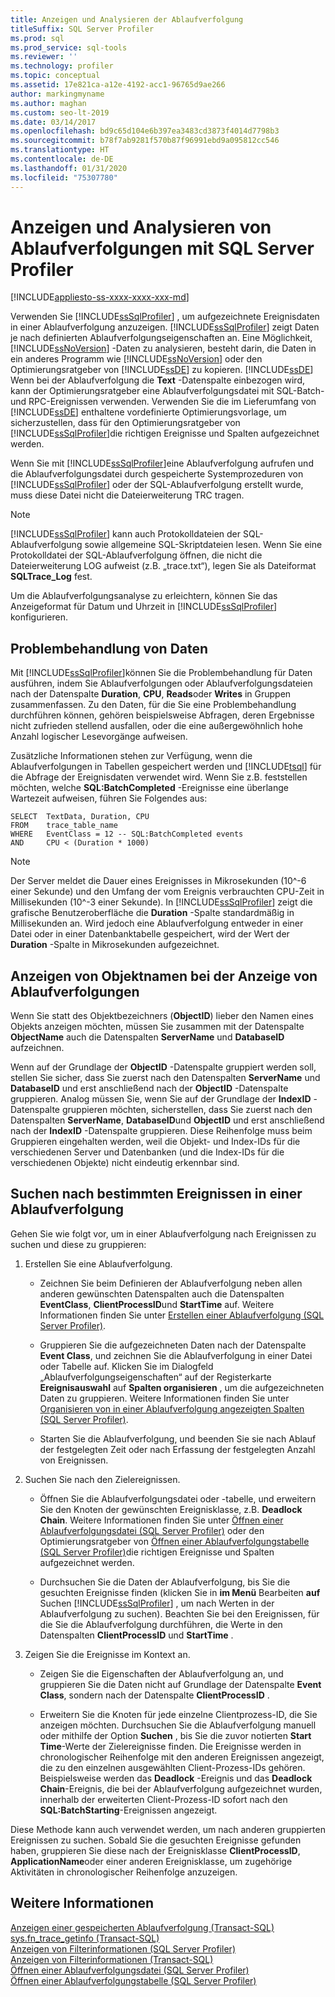 ```yaml
---
title: Anzeigen und Analysieren der Ablaufverfolgung
titleSuffix: SQL Server Profiler
ms.prod: sql
ms.prod_service: sql-tools
ms.reviewer: ''
ms.technology: profiler
ms.topic: conceptual
ms.assetid: 17e821ca-a12e-4192-acc1-96765d9ae266
author: markingmyname
ms.author: maghan
ms.custom: seo-lt-2019
ms.date: 03/14/2017
ms.openlocfilehash: bd9c65d104e6b397ea3483cd3873f4014d7798b3
ms.sourcegitcommit: b78f7ab9281f570b87f96991ebd9a095812cc546
ms.translationtype: HT
ms.contentlocale: de-DE
ms.lasthandoff: 01/31/2020
ms.locfileid: "75307780"
---
```

# <a name="view-and-analyze-traces-with-sql-server-profiler"></a>Anzeigen und Analysieren von Ablaufverfolgungen mit SQL Server Profiler

[!INCLUDE[appliesto-ss-xxxx-xxxx-xxx-md](../../includes/appliesto-ss-xxxx-xxxx-xxx-md.md)]

Verwenden Sie [!INCLUDE[ssSqlProfiler](../../includes/sssqlprofiler-md.md)] , um aufgezeichnete Ereignisdaten in einer Ablaufverfolgung anzuzeigen. [!INCLUDE[ssSqlProfiler](../../includes/sssqlprofiler-md.md)] zeigt Daten je nach definierten Ablaufverfolgungseigenschaften an. Eine Möglichkeit, [!INCLUDE[ssNoVersion](../../includes/ssnoversion-md.md)] -Daten zu analysieren, besteht darin, die Daten in ein anderes Programm wie [!INCLUDE[ssNoVersion](../../includes/ssnoversion-md.md)] oder den Optimierungsratgeber von [!INCLUDE[ssDE](../../includes/ssde-md.md)] zu kopieren. [!INCLUDE[ssDE](../../includes/ssde-md.md)] Wenn bei der Ablaufverfolgung die **Text** -Datenspalte einbezogen wird, kann der Optimierungsratgeber eine Ablaufverfolgungsdatei mit SQL-Batch- und RPC-Ereignissen verwenden. Verwenden Sie die im Lieferumfang von [!INCLUDE[ssDE](../../includes/ssde-md.md)] enthaltene vordefinierte Optimierungsvorlage, um sicherzustellen, dass für den Optimierungsratgeber von [!INCLUDE[ssSqlProfiler](../../includes/sssqlprofiler-md.md)]die richtigen Ereignisse und Spalten aufgezeichnet werden.  
  
 Wenn Sie mit [!INCLUDE[ssSqlProfiler](../../includes/sssqlprofiler-md.md)]eine Ablaufverfolgung aufrufen und die Ablaufverfolgungsdatei durch gespeicherte Systemprozeduren von [!INCLUDE[ssSqlProfiler](../../includes/sssqlprofiler-md.md)] oder der SQL-Ablaufverfolgung erstellt wurde, muss diese Datei nicht die Dateierweiterung TRC tragen.  
  
> [!NOTE]  
>  [!INCLUDE[ssSqlProfiler](../../includes/sssqlprofiler-md.md)] kann auch Protokolldateien der SQL-Ablaufverfolgung sowie allgemeine SQL-Skriptdateien lesen. Wenn Sie eine Protokolldatei der SQL-Ablaufverfolgung öffnen, die nicht die Dateierweiterung LOG aufweist (z.B. „trace.txt“), legen Sie als Dateiformat **SQLTrace_Log** fest.  
  
 Um die Ablaufverfolgungsanalyse zu erleichtern, können Sie das Anzeigeformat für Datum und Uhrzeit in [!INCLUDE[ssSqlProfiler](../../includes/sssqlprofiler-md.md)] konfigurieren.  
  
## <a name="troubleshooting-data"></a>Problembehandlung von Daten  
 Mit [!INCLUDE[ssSqlProfiler](../../includes/sssqlprofiler-md.md)]können Sie die Problembehandlung für Daten ausführen, indem Sie Ablaufverfolgungen oder Ablaufverfolgungsdateien nach der Datenspalte **Duration**, **CPU**, **Reads**oder **Writes** in Gruppen zusammenfassen. Zu den Daten, für die Sie eine Problembehandlung durchführen können, gehören beispielsweise Abfragen, deren Ergebnisse nicht zufrieden stellend ausfallen, oder die eine außergewöhnlich hohe Anzahl logischer Lesevorgänge aufweisen.  
  
 Zusätzliche Informationen stehen zur Verfügung, wenn die Ablaufverfolgungen in Tabellen gespeichert werden und [!INCLUDE[tsql](../../includes/tsql-md.md)] für die Abfrage der Ereignisdaten verwendet wird. Wenn Sie z.B. feststellen möchten, welche **SQL:BatchCompleted** -Ereignisse eine überlange Wartezeit aufweisen, führen Sie Folgendes aus:  
  
```  
SELECT  TextData, Duration, CPU  
FROM    trace_table_name  
WHERE   EventClass = 12 -- SQL:BatchCompleted events  
AND     CPU < (Duration * 1000)  
```  
  
> [!NOTE]  
>  Der Server meldet die Dauer eines Ereignisses in Mikrosekunden (10^-6 einer Sekunde) und den Umfang der vom Ereignis verbrauchten CPU-Zeit in Millisekunden (10^-3 einer Sekunde). In [!INCLUDE[ssSqlProfiler](../../includes/sssqlprofiler-md.md)] zeigt die grafische Benutzeroberfläche die **Duration** -Spalte standardmäßig in Millisekunden an. Wird jedoch eine Ablaufverfolgung entweder in einer Datei oder in einer Datenbanktabelle gespeichert, wird der Wert der **Duration** -Spalte in Mikrosekunden aufgezeichnet.  
  
## <a name="displaying-object-names-when-viewing-traces"></a>Anzeigen von Objektnamen bei der Anzeige von Ablaufverfolgungen  
 Wenn Sie statt des Objektbezeichners (**ObjectID**) lieber den Namen eines Objekts anzeigen möchten, müssen Sie zusammen mit der Datenspalte **ObjectName** auch die Datenspalten **ServerName** und **DatabaseID** aufzeichnen.  
  
 Wenn auf der Grundlage der **ObjectID** -Datenspalte gruppiert werden soll, stellen Sie sicher, dass Sie zuerst nach den Datenspalten **ServerName** und **DatabaseID** und erst anschließend nach der **ObjectID** -Datenspalte gruppieren. Analog müssen Sie, wenn Sie auf der Grundlage der **IndexID** -Datenspalte gruppieren möchten, sicherstellen, dass Sie zuerst nach den Datenspalten **ServerName**, **DatabaseID**und **ObjectID** und erst anschließend nach der **IndexID** -Datenspalte gruppieren. Diese Reihenfolge muss beim Gruppieren eingehalten werden, weil die Objekt- und Index-IDs für die verschiedenen Server und Datenbanken (und die Index-IDs für die verschiedenen Objekte) nicht eindeutig erkennbar sind.  
  
## <a name="finding-specific-events-within-a-trace"></a>Suchen nach bestimmten Ereignissen in einer Ablaufverfolgung  
 Gehen Sie wie folgt vor, um in einer Ablaufverfolgung nach Ereignissen zu suchen und diese zu gruppieren:  
  
1.  Erstellen Sie eine Ablaufverfolgung.  
  
    -   Zeichnen Sie beim Definieren der Ablaufverfolgung neben allen anderen gewünschten Datenspalten auch die Datenspalten **EventClass**, **ClientProcessID**und **StartTime** auf. Weitere Informationen finden Sie unter [Erstellen einer Ablaufverfolgung &#40;SQL Server Profiler&#41;](../../tools/sql-server-profiler/create-a-trace-sql-server-profiler.md).  
  
    -   Gruppieren Sie die aufgezeichneten Daten nach der Datenspalte **Event Class**, und zeichnen Sie die Ablaufverfolgung in einer Datei oder Tabelle auf. Klicken Sie im Dialogfeld „Ablaufverfolgungseigenschaften“ auf der Registerkarte **Ereignisauswahl** auf **Spalten organisieren** , um die aufgezeichneten Daten zu gruppieren. Weitere Informationen finden Sie unter [Organisieren von in einer Ablaufverfolgung angezeigten Spalten &#40;SQL Server Profiler&#41;](../../tools/sql-server-profiler/organize-columns-displayed-in-a-trace-sql-server-profiler.md).  
  
    -   Starten Sie die Ablaufverfolgung, und beenden Sie sie nach Ablauf der festgelegten Zeit oder nach Erfassung der festgelegten Anzahl von Ereignissen.  
  
2.  Suchen Sie nach den Zielereignissen.  
  
    -   Öffnen Sie die Ablaufverfolgungsdatei oder -tabelle, und erweitern Sie den Knoten der gewünschten Ereignisklasse, z.B. **Deadlock Chain**. Weitere Informationen finden Sie unter [Öffnen einer Ablaufverfolgungsdatei &#40;SQL Server Profiler&#41;](../../tools/sql-server-profiler/open-a-trace-file-sql-server-profiler.md) oder den Optimierungsratgeber von [Öffnen einer Ablaufverfolgungstabelle &#40;SQL Server Profiler&#41;](../../tools/sql-server-profiler/open-a-trace-table-sql-server-profiler.md)die richtigen Ereignisse und Spalten aufgezeichnet werden.  
  
    -   Durchsuchen Sie die Daten der Ablaufverfolgung, bis Sie die gesuchten Ereignisse finden (klicken Sie in **im Menü** Bearbeiten **auf** Suchen [!INCLUDE[ssSqlProfiler](../../includes/sssqlprofiler-md.md)] , um nach Werten in der Ablaufverfolgung zu suchen). Beachten Sie bei den Ereignissen, für die Sie die Ablaufverfolgung durchführen, die Werte in den Datenspalten **ClientProcessID** und **StartTime** .  
  
3.  Zeigen Sie die Ereignisse im Kontext an.  
  
    -   Zeigen Sie die Eigenschaften der Ablaufverfolgung an, und gruppieren Sie die Daten nicht auf Grundlage der Datenspalte **Event Class**, sondern nach der Datenspalte **ClientProcessID** .  
  
    -   Erweitern Sie die Knoten für jede einzelne Clientprozess-ID, die Sie anzeigen möchten. Durchsuchen Sie die Ablaufverfolgung manuell oder mithilfe der Option **Suchen** , bis Sie die zuvor notierten **Start Time**-Werte der Zielereignisse finden. Die Ereignisse werden in chronologischer Reihenfolge mit den anderen Ereignissen angezeigt, die zu den einzelnen ausgewählten Client-Prozess-IDs gehören. Beispielsweise werden das **Deadlock** -Ereignis und das **Deadlock Chain**-Ereignis, die bei der Ablaufverfolgung aufgezeichnet wurden, innerhalb der erweiterten Client-Prozess-ID sofort nach den **SQL:BatchStarting**-Ereignissen angezeigt.  
  
 Diese Methode kann auch verwendet werden, um nach anderen gruppierten Ereignissen zu suchen. Sobald Sie die gesuchten Ereignisse gefunden haben, gruppieren Sie diese nach der Ereignisklasse **ClientProcessID**, **ApplicationName**oder einer anderen Ereignisklasse, um zugehörige Aktivitäten in chronologischer Reihenfolge anzuzeigen.  
  
## <a name="see-also"></a>Weitere Informationen  
 [Anzeigen einer gespeicherten Ablaufverfolgung &#40;Transact-SQL&#41;](../../relational-databases/sql-trace/view-a-saved-trace-transact-sql.md)   
 [sys.fn_trace_getinfo &#40;Transact-SQL&#41;](../../relational-databases/system-functions/sys-fn-trace-getinfo-transact-sql.md)   
 [Anzeigen von Filterinformationen &#40;SQL Server Profiler&#41;](../../tools/sql-server-profiler/view-filter-information-sql-server-profiler.md)   
 [Anzeigen von Filterinformationen &#40;Transact-SQL&#41;](../../relational-databases/sql-trace/view-filter-information-transact-sql.md)   
 [Öffnen einer Ablaufverfolgungsdatei &#40;SQL Server Profiler&#41;](../../tools/sql-server-profiler/open-a-trace-file-sql-server-profiler.md)   
 [Öffnen einer Ablaufverfolgungstabelle &#40;SQL Server Profiler&#41;](../../tools/sql-server-profiler/open-a-trace-table-sql-server-profiler.md)  
  
  
